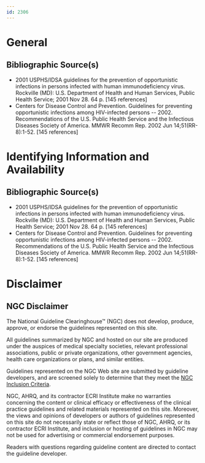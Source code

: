 ```yaml
---
id: 2306
---
```


# General

## Bibliographic Source(s)

- 2001 USPHS/IDSA guidelines for the prevention of opportunistic infections in persons infected with human immunodeficiency virus. Rockville (MD): U.S. Department of Health and Human Services, Public Health Service; 2001 Nov 28. 64 p. [145 references]
- Centers for Disease Control and Prevention. Guidelines for preventing opportunistic infections among HIV-infected persons -- 2002. Recommendations of the U.S. Public Health Service and the Infectious Diseases Society of America. MMWR Recomm Rep. 2002 Jun 14;51(RR-8):1-52. [145 references]

# Identifying Information and Availability

## Bibliographic Source(s)

- 2001 USPHS/IDSA guidelines for the prevention of opportunistic infections in persons infected with human immunodeficiency virus. Rockville (MD): U.S. Department of Health and Human Services, Public Health Service; 2001 Nov 28. 64 p. [145 references]
- Centers for Disease Control and Prevention. Guidelines for preventing opportunistic infections among HIV-infected persons -- 2002. Recommendations of the U.S. Public Health Service and the Infectious Diseases Society of America. MMWR Recomm Rep. 2002 Jun 14;51(RR-8):1-52. [145 references]

# Disclaimer

## NGC Disclaimer

The National Guideline Clearinghouse™ (NGC) does not develop, produce, approve, or endorse the guidelines represented on this site.

All guidelines summarized by NGC and hosted on our site are produced under the auspices of medical specialty societies, relevant professional associations, public or private organizations, other government agencies, health care organizations or plans, and similar entities.

Guidelines represented on the NGC Web site are submitted by guideline developers, and are screened solely to determine that they meet the [NGC Inclusion Criteria](/help-and-about/summaries/inclusion-criteria).

NGC, AHRQ, and its contractor ECRI Institute make no warranties concerning the content or clinical efficacy or effectiveness of the clinical practice guidelines and related materials represented on this site. Moreover, the views and opinions of developers or authors of guidelines represented on this site do not necessarily state or reflect those of NGC, AHRQ, or its contractor ECRI Institute, and inclusion or hosting of guidelines in NGC may not be used for advertising or commercial endorsement purposes.

Readers with questions regarding guideline content are directed to contact the guideline developer.

